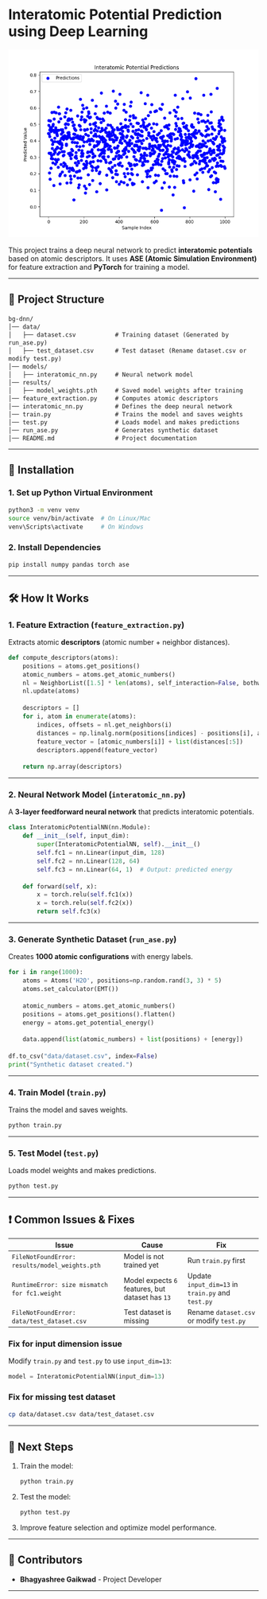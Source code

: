 # Interatomic Potential Prediction using Deep Learning

![Visualized Data](https://raw.githubusercontent.com/8lackfyre/Interatomic-Potential-Prediction/refs/heads/master/results/predictions_plot.png)

This project trains a deep neural network to predict **interatomic potentials** based on atomic descriptors. It uses **ASE (Atomic Simulation Environment)** for feature extraction and **PyTorch** for training a model.

---

## 📂 Project Structure

```
bg-dnn/
│── data/
│   ├── dataset.csv           # Training dataset (Generated by run_ase.py)
│   ├── test_dataset.csv      # Test dataset (Rename dataset.csv or modify test.py)
│── models/
│   ├── interatomic_nn.py     # Neural network model
│── results/
│   ├── model_weights.pth     # Saved model weights after training
│── feature_extraction.py     # Computes atomic descriptors
│── interatomic_nn.py         # Defines the deep neural network
│── train.py                  # Trains the model and saves weights
│── test.py                   # Loads model and makes predictions
│── run_ase.py                # Generates synthetic dataset
│── README.md                 # Project documentation
```

---

## 🚀 Installation

### **1. Set up Python Virtual Environment**
```bash
python3 -m venv venv
source venv/bin/activate  # On Linux/Mac
venv\Scripts\activate     # On Windows
```

### **2. Install Dependencies**
```bash
pip install numpy pandas torch ase
```

---

## 🛠 How It Works

### **1. Feature Extraction (`feature_extraction.py`)**
Extracts atomic **descriptors** (atomic number + neighbor distances).

```python
def compute_descriptors(atoms):
    positions = atoms.get_positions()
    atomic_numbers = atoms.get_atomic_numbers()
    nl = NeighborList([1.5] * len(atoms), self_interaction=False, bothways=True)
    nl.update(atoms)

    descriptors = []
    for i, atom in enumerate(atoms):
        indices, offsets = nl.get_neighbors(i)
        distances = np.linalg.norm(positions[indices] - positions[i], axis=1)
        feature_vector = [atomic_numbers[i]] + list(distances[:5])
        descriptors.append(feature_vector)
    
    return np.array(descriptors)
```

---

### **2. Neural Network Model (`interatomic_nn.py`)**
A **3-layer feedforward neural network** that predicts interatomic potentials.

```python
class InteratomicPotentialNN(nn.Module):
    def __init__(self, input_dim):
        super(InteratomicPotentialNN, self).__init__()
        self.fc1 = nn.Linear(input_dim, 128)
        self.fc2 = nn.Linear(128, 64)
        self.fc3 = nn.Linear(64, 1)  # Output: predicted energy

    def forward(self, x):
        x = torch.relu(self.fc1(x))
        x = torch.relu(self.fc2(x))
        return self.fc3(x)
```

---

### **3. Generate Synthetic Dataset (`run_ase.py`)**
Creates **1000 atomic configurations** with energy labels.

```python
for i in range(1000):
    atoms = Atoms('H2O', positions=np.random.rand(3, 3) * 5)
    atoms.set_calculator(EMT())
    
    atomic_numbers = atoms.get_atomic_numbers()
    positions = atoms.get_positions().flatten()
    energy = atoms.get_potential_energy()
    
    data.append(list(atomic_numbers) + list(positions) + [energy])

df.to_csv("data/dataset.csv", index=False)
print("Synthetic dataset created.")
```

---

### **4. Train Model (`train.py`)**
Trains the model and saves weights.

```bash
python train.py
```

---

### **5. Test Model (`test.py`)**
Loads model weights and makes predictions.

```bash
python test.py
```

---

## ❗ Common Issues & Fixes

| Issue | Cause | Fix |
|--------|---------|------|
| `FileNotFoundError: results/model_weights.pth` | Model is not trained yet | Run `train.py` first |
| `RuntimeError: size mismatch for fc1.weight` | Model expects `6` features, but dataset has `13` | Update `input_dim=13` in `train.py` and `test.py` |
| `FileNotFoundError: data/test_dataset.csv` | Test dataset is missing | Rename `dataset.csv` or modify `test.py` |

### **Fix for input dimension issue**
Modify `train.py` and `test.py` to use `input_dim=13`:
```python
model = InteratomicPotentialNN(input_dim=13)
```

### **Fix for missing test dataset**
```bash
cp data/dataset.csv data/test_dataset.csv
```

---

## 📌 Next Steps
1. Train the model:
   ```bash
   python train.py
   ```
2. Test the model:
   ```bash
   python test.py
   ```
3. Improve feature selection and optimize model performance.

---

## 📢 Contributors
- **Bhagyashree Gaikwad** - Project Developer

---
